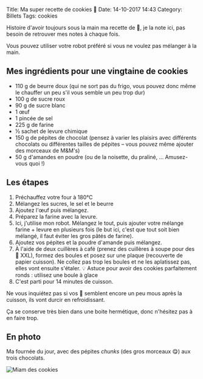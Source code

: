 Title: Ma super recette de cookies 🍪
Date: 14-10-2017 14:43
Category: Billets
Tags: cookies

Histoire d'avoir toujours sous la main ma recette de 🍪, je la note ici, pas besoin de retrouver mes notes à chaque fois.

Vous pouvez utiliser votre robot préféré si vous ne voulez pas mélanger à la main.

## Mes ingrédients pour une vingtaine de cookies

* 110 g de beurre doux (qui ne sort pas du frigo, vous pouvez donc même le chauffer un peu s'il vous semble un peu trop dur)
* 100 g de sucre roux
* 90 g  de sucre blanc
* 1 œuf
* 1 pincée de sel
* 225 g de farine
* ½ sachet de levure chimique
* 150 g de pépites de chocolat (pensez à varier les plaisirs avec différents chocolats ou différentes tailles de pépites – vous pouvez même ajouter des morceaux de M&M's)
* 50 g d'amandes en poudre (ou de la noisette, du praliné, … Amusez-vous quoi !)

## Les étapes

1. Préchauffez votre four à 180°C
2. Mélangez les sucres, le sel et le beurre
3. Ajoutez l'œuf puis mélangez.
4. Préparez la farine avec la levure.
5. Ici, j'utilise mon robot. Mélangez le tout, puis ajouter votre mélange farine + levure en plusieurs fois (le but ici, c'est que tout soit bien mélangé, il faut éviter les gros pâtés de farine).
6. Ajoutez vos pépites et la poudre d'amande puis mélangez.
7. À l'aide de deux cuillères à café (prenez des cuillères à soupe pour des 🍪 XXL), formez des boules et posez sur une plaque (recouverte de papier cuisson). Ne collez pas trop les boules et ne les aplatissez pas, elles vont ensuite s'étaler. 💡 Astuce pour avoir des cookies parfaitement ronds : utilisez une boule à glace
8. C'est parti pour 14 minutes de cuisson.

Ne vous inquiétez pas si vos 🍪 semblent encore un peu mous après la cuisson, ils vont durcir en refroidissant.

Ça se conserve très bien dans une boite hermétique, donc n'hésitez pas à en faire trop.

## En photo

Ma fournée du jour, avec des pépites *chunks* (des gros morceaux 😋) aux trois chocolats.

![Miam des cookies]({static}/images/recette-cookies/cookies.jpg#mid "Miam des cookies")
